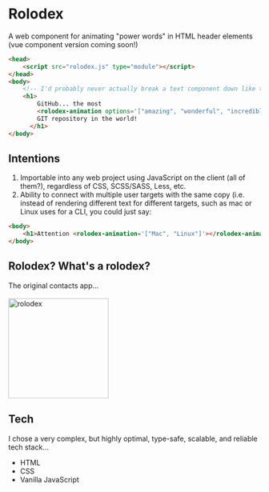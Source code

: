 # Rolodex 
A web component for animating "power words" in HTML header elements (vue component version coming soon!)
```HTML
<head>
    <script src="rolodex.js" type="module"></script>
</head>
<body>
    <!-- I'd probably never actually break a text component down like this, but for line length sake... -->
    <h1>
        GitHub... the most
        <rolodex-animation options='["amazing", "wonderful", "incredible"]'</rolodex-animation>
        GIT repository in the world!
      </h1>
</body>
```
[comment]: <> (ADD VIDEO OF OUTPUT)

## Intentions
1. Importable into any web project using JavaScript on the client (all of them?), regardless of CSS, SCSS/SASS, Less, etc.
2. Ability to connect with multiple user targets with the same copy (i.e. instead of rendering different text for different targets, such as mac or Linux uses for a CLI, you could just say:

```html
<body>
    <h1>Attention <rolodex-animation='["Mac", "Linux"]'></rolodex-animation> users!</h1>
</body>
```
[comment]: <> (ADD VIDEO OF OUTPUT)

## Rolodex? What's a rolodex?
The original contacts app...
<br><br>
<img src="https://github.com/user-attachments/assets/787bc819-2650-4051-ba7a-8317922557b3" alt="rolodex" width="200"/>

## Tech
I chose a very complex, but highly optimal, type-safe, scalable, and reliable tech stack...
- HTML
- CSS
- Vanilla JavaScript
